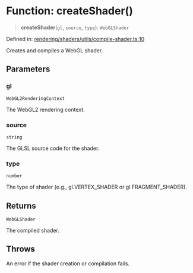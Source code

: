 # Function: createShader()

> **createShader**(`gl`, `source`, `type`): `WebGLShader`

Defined in: [rendering/shaders/utils/compile-shader.ts:10](https://github.com/Forge-Game-Engine/Forge/blob/6eae4e51dbdc502818b1c2f3a3ffce9e4a1fd125/src/rendering/shaders/utils/compile-shader.ts#L10)

Creates and compiles a WebGL shader.

## Parameters

### gl

`WebGL2RenderingContext`

The WebGL2 rendering context.

### source

`string`

The GLSL source code for the shader.

### type

`number`

The type of shader (e.g., gl.VERTEX_SHADER or gl.FRAGMENT_SHADER).

## Returns

`WebGLShader`

The compiled shader.

## Throws

An error if the shader creation or compilation fails.

